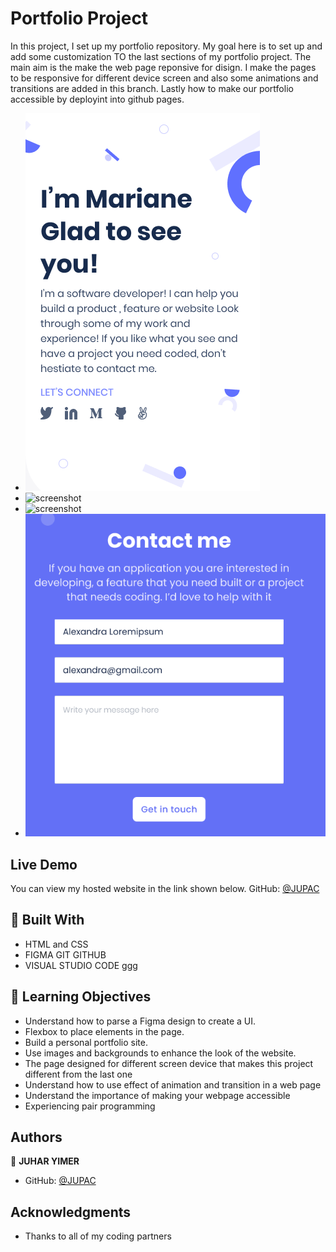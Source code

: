 
# Portfolio Project

In this project, I set up my portfolio repository. My goal here is to set up and add some customization TO  the last sections of my portfolio project. The main aim is the make the web page reponsive for disign. I make the pages to be responsive for different device screen and
also some animations and transitions are added in this branch. Lastly how to make our
portfolio accessible by deployint into github pages.

- ![screenshot](Image/mobile1.png)
- ![screenshot](Image/mobil2.png)
- ![screenshot](Image/mobile3.png)
- ![screenshot](Image/contact-form.png)
## Live Demo
You can view my hosted website in the link shown below.
GitHub: [@JUPAC](https://juaryimami.github.io/)
## :hammer: Built With

- HTML and CSS
- FIGMA GIT GITHUB
- VISUAL STUDIO CODE ggg
## :blue_book: Learning Objectives

- Understand how to parse a Figma design to create a UI.
- Flexbox to place elements in the page.
- Build a personal portfolio site.
- Use images and backgrounds to enhance the look of the website.
- The page designed for different screen device that makes this project different from the last one
- Understand how to use effect of animation and transition in a web page
- Understand the importance of making your webpage accessible
- Experiencing pair programming

## Authors

👤 **JUHAR YIMER**

- GitHub: [@JUPAC](https://github.com/juaryimami)

## Acknowledgments

- Thanks to all of my coding partners
